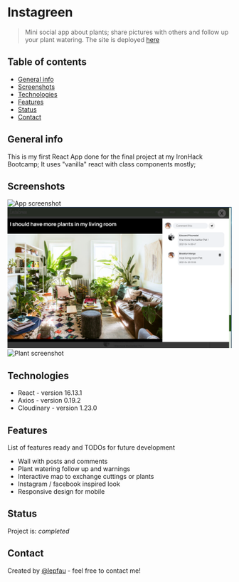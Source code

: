 # Instagreen

> Mini social app about plants; share pictures with others and follow up your plant watering.
> The site is deployed [here](https://instagreeno.herokuapp.com/)

## Table of contents

- [General info](#general-info)
- [Screenshots](#screenshots)
- [Technologies](#technologies)
- [Features](#features)
- [Status](#status)
- [Contact](#contact)

## General info

This is my first React App done for the final project at my IronHack Bootcamp;
It uses "vanilla" react with class components mostly;

## Screenshots

![App screenshot](./public/instagreengif.gif)
![Post screenshot](./public/instagreen22.png)
![Plant screenshot](./public/instagreens33.png)

## Technologies

- React - version 16.13.1
- Axios - version 0.19.2
- Cloudinary - version 1.23.0


## Features

List of features ready and TODOs for future development

- Wall with posts and comments
- Plant watering follow up and warnings 
- Interactive map to exchange cuttings or plants
- Instagram / facebook inspired look
- Responsive design for mobile


## Status

Project is: _completed_

## Contact

Created by [@lepfau](https://www.github.com/lepfau) - feel free to contact me!

